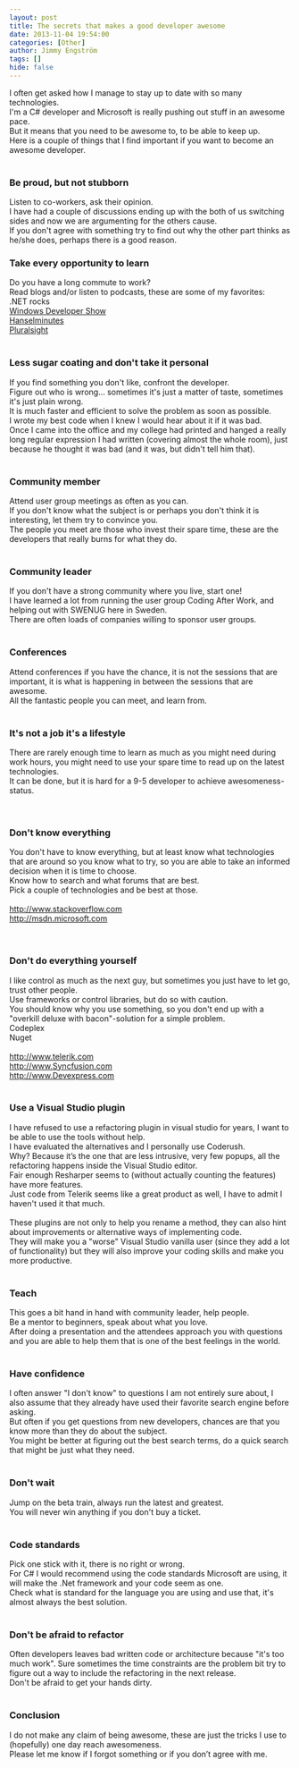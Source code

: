 ```yaml
---
layout: post
title: The secrets that makes a good developer awesome
date: 2013-11-04 19:54:00
categories: [Other]
author: Jimmy Engström
tags: []
hide: false
---
```

<p>I often get asked how I manage to stay up to date with so many technologies.<br />I'm a C# developer and Microsoft is really pushing out stuff in an awesome pace.<br />But it means that you need to be awesome to, to be able to keep up.<br />Here is a couple of things that I find important if you want to become an awesome developer.<br /><br /></p>
<h3>Be proud, but not stubborn</h3>
<p>Listen to co-workers, ask their opinion.<br />I have had a couple of discussions ending up with the both of us switching sides and now we are argumenting for the others cause.<br />If you don't agree with something try to find out why the other part thinks as he/she does, perhaps there is a good reason.</p>
<h3>Take every opportunity to learn</h3>
<p>Do you have a long commute to work?<br />Read blogs and/or listen to podcasts, these are some of my favorites:<br /><a>.NET rocks</a><br /><a href="http://windowsdevelopershow.com/">Windows Developer Show</a><br /><a href="http://hanselminutes.com/">Hanselminutes</a><br /><a href="http://www.pluralsight.com/training">Pluralsight</a><br />&nbsp;</p>
<h3>Less sugar coating and don't take it personal</h3>
<p>If you find something you don't like, confront the developer.<br />Figure out who is wrong&hellip; sometimes it's just a matter of taste, sometimes it's just plain wrong.<br />It is much faster and efficient to solve the problem as soon as possible.<br />I wrote my best code when I knew I would hear about it if it was bad.<br />Once I came into the office and my college had printed and hanged a really long regular expression I had written (covering almost the whole room), just because he thought it was bad (and it was, but didn't tell him that).<br />&nbsp;</p>
<h3>Community member</h3>
<p>Attend user group meetings as often as you can.<br />If you don't know what the subject is or perhaps you don't think it is interesting, let them try to convince you.<br />The people you meet are those who invest their spare time, these are the developers that really burns for what they do.<br />&nbsp;</p>
<h3>Community leader</h3>
<p>If you don't have a strong community where you live, start one!<br />I have learned a lot from running the user group Coding After Work, and helping out with SWENUG here in Sweden.<br />There are often loads of companies willing to sponsor user groups.<br />&nbsp;</p>
<h3>Conferences</h3>
<p>Attend conferences if you have the chance, it is not the sessions that are important, it is what is happening in between the sessions that are awesome.<br />All the fantastic people you can meet, and learn from.<br />&nbsp;</p>
<h3>It's not a job it's a lifestyle</h3>
<p>There are rarely enough time to learn as much as you might need during work hours, you might need to use your spare time to read up on the latest technologies.<br />It can be done, but it is hard for a&nbsp;9-5 developer to achieve awesomeness-status.<br />&nbsp;<br />&nbsp;</p>
<h3>Don't know everything</h3>
<p>You don't have to know everything, but at least know what technologies that are around so you know what to try, so you are able to take an informed decision when it is time to choose.<br />Know how to search and what forums that are best.<br />Pick a couple of technologies and be best at those.<br />&nbsp;<br /><a href="http://www.stackoverflow.com">http://www.stackoverflow.com</a><br /><span style="text-decoration: underline;"><span style="color: #0066cc;"><a href="http://msdn.microsoft.com">http://msdn.microsoft.com</a></span></span><br />&nbsp;<br />&nbsp;</p>
<h3>Don't do everything yourself</h3>
<p>I like control as much as the next guy, but sometimes you just have to let go, trust other people.<br />Use frameworks or control libraries, but do so with caution.<br />You should know why you use something, so you don't end up with a "overkill deluxe with bacon"-solution for a simple problem.<br />Codeplex<br />Nuget<br />&nbsp;<br /><a href="http://www.telerik.com">http://www.telerik.com</a><br /><a href="http://www.Syncfusion.com">http://www.Syncfusion.com</a><br /><a href="http://www.Devexpress.com">http://www.Devexpress.com</a><br />&nbsp;</p>
<h3>Use a Visual Studio plugin</h3>
<p>I have refused to use a refactoring plugin in visual studio for years, I want to be able to use the tools without help.<br />I have evaluated the alternatives and I personally use Coderush.<br />Why? Because it&rsquo;s the one that are less intrusive, very few popups, all the refactoring happens inside the Visual Studio editor.<br />Fair enough Resharper seems to (without actually counting the features) have more features.<br />Just code from Telerik seems like a great product as well, I have to admit I haven't used&nbsp;it that much.<br />&nbsp;<br />These plugins are not only to help you rename a method, they can also hint about improvements or alternative ways of implementing code.<br />They will make you a "worse" Visual Studio vanilla user (since they add a lot of functionality) but they will also improve your coding skills and make you more productive.<br />&nbsp;</p>
<h3>Teach</h3>
<p>This goes a bit hand in hand with community leader, help people.<br />Be a mentor to beginners, speak about what you love.<br />After doing a presentation and the attendees approach you with questions and you are able to help them that is one of the best feelings in the world.<br />&nbsp;</p>
<h3>Have confidence</h3>
<p>I often answer "I don't know" to questions I am not entirely sure about, I also assume that they already have used their favorite search engine before asking.<br />But often if you get questions from new developers, chances are that you know more than they do about the subject.<br />You might be better at figuring out the best search terms, do a quick search that might be just what they need.<br />&nbsp;</p>
<h3>Don't wait</h3>
<p>Jump on the beta train, always run the latest and greatest.<br />You will never win anything if you don't buy a ticket.<br />&nbsp;</p>
<h3>Code standards</h3>
<p>Pick one stick with it, there is no right or wrong.<br />For C# I would recommend using the code standards Microsoft are using, it will make the .Net framework and your code seem as one.<br />Check what&nbsp;is standard for the language you are&nbsp;using and use that, it's almost always the best solution.<br />&nbsp;</p>
<h3>Don't be afraid to refactor</h3>
<p>Often developers leaves bad written code or architecture because "it's too much work". Sure sometimes the time constraints are the problem bit try to figure out a way to include the refactoring in the next release.<br />Don't be afraid to get your hands dirty.<br />&nbsp;</p>
<h3>Conclusion</h3>
<p>I do not make any claim of being awesome, these are just the tricks I use to (hopefully) one day reach awesomeness.<br />Please let me know if I forgot something or if you don&rsquo;t agree with me.</p>
